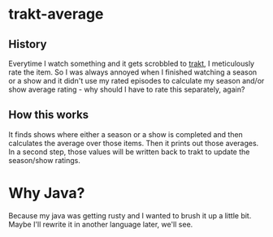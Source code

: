 # trakt-average

## History
Everytime I watch something and it gets scrobbled to [trakt](https://trakt.tv), I meticulously rate the item. So I was always annoyed when I finished watching a season or a show and it didn't use my rated episodes to calculate my season and/or show average rating - why should I have to rate this separately, again?

## How this works
It finds shows where either a season or a show is completed and then calculates the average over those items. Then it prints out those averages. In a second step, those values will be written back to trakt to update the season/show ratings.

# Why Java?
Because my java was getting rusty and I wanted to brush it up a little bit. Maybe I'll rewrite it in another language later, we'll see.
